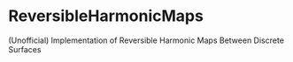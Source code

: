 # ReversibleHarmonicMaps
(Unofficial) Implementation of Reversible Harmonic Maps Between Discrete Surfaces
